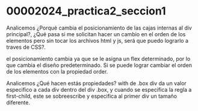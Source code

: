 # 00002024_practica2_seccion1

Analicemos ¿Porqué cambia el posicionamiento de las cajas internas al div principal?, ¿Qué pasa si me solicitan hacer
un cambio en el orden de los elementos pero sin tocar los archivos html y js, será que puedo lograrlo a traves de
CSS?.

el posicionamiento cambia ya que se le asigna un flex determinado, por lo que cambia el diseño predeterminado. Si se puede lograr cambiar el orden de los elementos con la propiedad order.

Analicemos ¿Qué hacen estás propiedades?
with de .box div da un valor especifico a cada div dentro del div .box, y cuando se especifica la regla a first-child, este se sobreescribe y especifica al primer div un tamaño diferente.